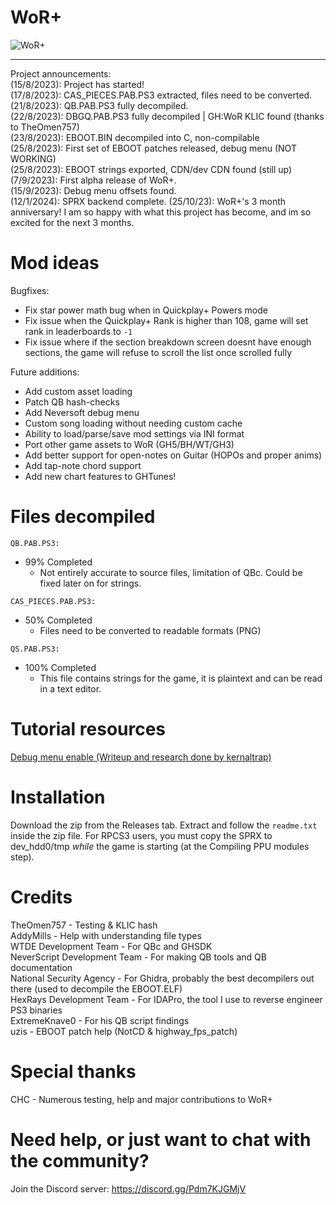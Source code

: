 # WoR+
![WoR+](https://github.com/kernaltrap8/WoR+/assets/94473358/24573afd-9c46-47ba-9d86-118181d7d1e6)

---------------------------------
Project announcements:
<br>
(15/8/2023): Project has started! 
<br>
(17/8/2023): CAS_PIECES.PAB.PS3 extracted, files need to be converted. 
<br>
(21/8/2023): QB.PAB.PS3 fully decompiled. 
<br>
(22/8/2023): DBGQ.PAB.PS3 fully decompiled | GH:WoR KLIC found (thanks to TheOmen757)
<br>
(23/8/2023): EBOOT.BIN decompiled into C, non-compilable
<br>
(25/8/2023): First set of EBOOT patches released, debug menu (NOT WORKING)
<br>
(25/8/2023): EBOOT strings exported, CDN/dev CDN found (still up)
<br>
(7/9/2023): First alpha release of WoR+.
<br>
(15/9/2023): Debug menu offsets found.
<br>
(12/1/2024): SPRX backend complete.
(25/10/23): WoR+'s 3 month anniversary! I am so happy with what this project has become, and im so excited for the next 3 months.
# Mod ideas
Bugfixes:
  - Fix star power math bug when in Quickplay+ Powers mode
  - Fix issue when the Quickplay+ Rank is higher than 108, game will set rank in leaderboards to `-1`
  - Fix issue where if the section breakdown screen doesnt have enough sections, the game will refuse to scroll the list once scrolled fully

Future additions:
  - Add custom asset loading
  - Patch QB hash-checks
  - Add Neversoft debug menu
  - Custom song loading without needing custom cache
  - Ability to load/parse/save mod settings via INI format
  - Port other game assets to WoR (GH5/BH/WT/GH3)
  - Add better support for open-notes on Guitar (HOPOs and proper anims)
  - Add tap-note chord support
  - Add new chart features to GHTunes!


# Files decompiled
`QB.PAB.PS3:`
  - 99% Completed
    - Not entirely accurate to source files, limitation of QBc. Could be fixed later on for strings.

`CAS_PIECES.PAB.PS3:`
  - 50% Completed
      - Files need to be converted to readable formats (PNG)
    
`QS.PAB.PS3:`
  - 100% Completed
    - This file contains strings for the game, it is plaintext and can be read in a text editor.

# Tutorial resources
[Debug menu enable (Writeup and research done by kernaltrap)](https://github.com/JamesIsWack/WoR+/blob/master/assets/tutorials/debug-menu.md)

# Installation
Download the zip from the Releases tab. Extract and follow the `readme.txt` inside the zip file.
For RPCS3 users, you must copy the SPRX to dev_hdd0/tmp *while* the game is starting (at the Compiling PPU modules step).

# Credits
TheOmen757 - Testing & KLIC hash
<br>
AddyMills - Help with understanding file types
<br>
WTDE Development Team - For QBc and GHSDK
<br>
NeverScript Development Team - For making QB tools and QB documentation
<br>
National Security Agency - For Ghidra, probably the best decompilers out there (used to decompile the EBOOT.ELF)
<br>
HexRays Development Team - For IDAPro, the tool I use to reverse engineer PS3 binaries
<br>
ExtremeKnave0 - For his QB script findings
<br>
uzis - EBOOT patch help (NotCD & highway_fps_patch)

# Special thanks
CHC - Numerous testing, help and major contributions to WoR+

# Need help, or just want to chat with the community?
Join the Discord server: https://discord.gg/Pdm7KJGMjV
